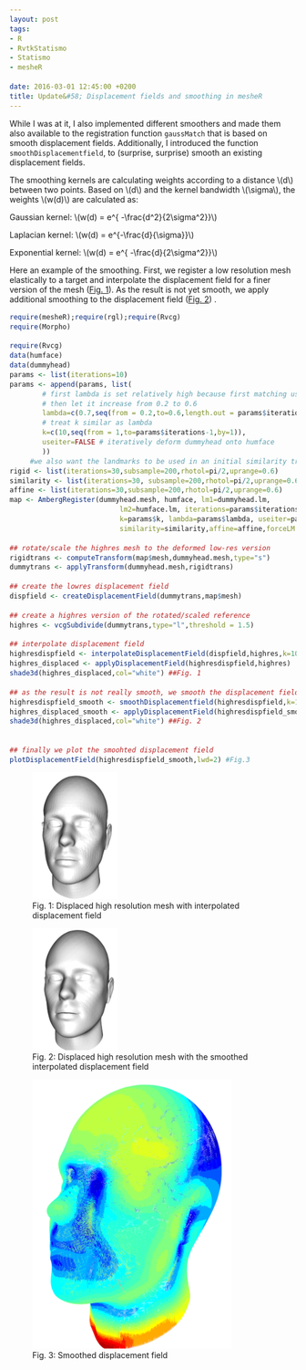 ```yaml
---
layout: post
tags: 
- R 
- RvtkStatismo
- Statismo
- mesheR

date: 2016-03-01 12:45:00 +0200
title: Update&#58; Displacement fields and smoothing in mesheR 
---
```


While I was at it, I also implemented different smoothers and made them also available to the registration function ```gaussMatch``` that is based on smooth displacement fields. Additionally, I introduced the function ```smoothDisplacementfield```, to (surprise, surprise) smooth an existing displacement fields.

The smoothing kernels are calculating weights according to a distance \\(d\\) between two points. Based on \\(d\\) and the kernel bandwidth \\(\sigma\\), the weights \\(w(d)\\) are calculated as:

Gaussian kernel: \\(w(d) = e^{ -\frac{d^2}{2\sigma^2}}\\)

Laplacian kernel: \\(w(d) = e^{-\frac{d}{\sigma}}\\)

Exponential kernel:  \\(w(d) = e^{ -\frac{d}{2\sigma^2}}\\)

Here an example of the smoothing. First, we register a low resolution mesh elastically to a target and interpolate the displacement field for a finer version of the mesh (<a href="#Fig1">Fig. 1</a>). As the result is not yet smooth, we apply additional smoothing to the displacement field (<a href="#Fig2">Fig. 2</a>) .

```r
require(mesheR);require(rgl);require(Rvcg)
require(Morpho)
     
require(Rvcg)
data(humface)
data(dummyhead)
params <- list(iterations=10) 
params <- append(params, list(
        # first lambda is set relatively high because first matching uses landmarks
        # then let it increase from 0.2 to 0.6
        lambda=c(0.7,seq(from = 0.2,to=0.6,length.out = params$iterations-1)),
        # treat k similar as lambda
        k=c(10,seq(from = 1,to=params$iterations-1,by=1)),
        useiter=FALSE # iteratively deform dummyhead onto humface
        ))
     #we also want the landmarks to be used in an initial similarity transform
rigid <- list(iterations=30,subsample=200,rhotol=pi/2,uprange=0.6)
similarity <- list(iterations=30, subsample=200,rhotol=pi/2,uprange=0.6)
affine <- list(iterations=30,subsample=200,rhotol=pi/2,uprange=0.6)
map <- AmbergRegister(dummyhead.mesh, humface, lm1=dummyhead.lm,
                           lm2=humface.lm, iterations=params$iterations,
                           k=params$k, lambda=params$lambda, useiter=params$useiter,rigid=rigid,
                           similarity=similarity,affine=affine,forceLM = TRUE)

## rotate/scale the highres mesh to the deformed low-res version
rigidtrans <- computeTransform(map$mesh,dummyhead.mesh,type="s")
dummytrans <- applyTransform(dummyhead.mesh,rigidtrans)

## create the lowres displacement field
dispfield <- createDisplacementField(dummytrans,map$mesh)

## create a highres version of the rotated/scaled reference
highres <- vcgSubdivide(dummytrans,type="l",threshold = 1.5)

## interpolate displacement field
highresdispfield <- interpolateDisplacementField(dispfield,highres,k=10,sigma=10,threads = parallel::detectCores())
highres_displaced <- applyDisplacementField(highresdispfield,highres)
shade3d(highres_displaced,col="white") ##Fig. 1

## as the result is not really smooth, we smooth the displacement field
highresdispfield_smooth <- smoothDisplacementfield(highresdispfield,k=100,sigma = 100,threads = parallel::detectCores())
highres_displaced_smooth <- applyDisplacementField(highresdispfield_smooth,highres)
shade3d(highres_displaced,col="white") ##Fig. 2


## finally we plot the smoohted displacement field
plotDisplacementField(highresdispfield_smooth,lwd=2) #Fig.3 
```
<a id="Fig1"></a>
<figure class="left">
    <img rel="zoom" src="/resources/images/displace_coarse.png" alt="example 1" width="150" >    
    <figcaption>Fig. 1: Displaced high resolution mesh with interpolated displacement field</figcaption>

</figure> 

<a id="Fig2"></a>
<figure class="float">
    <img rel="zoom" src="/resources/images/displace_smooth.png" alt="example 1" width="150" >    
    <figcaption>Fig. 2: Displaced high resolution mesh with the smoothed interpolated displacement field</figcaption>

</figure> 

<a id="Fig3"></a>
<figure class="center">
    <img rel="zoom" src="/resources/images/dispfield_highres_update.png" alt="example 1" width="350" >    
    <figcaption>Fig. 3: Smoothed displacement field</figcaption>

</figure> 
